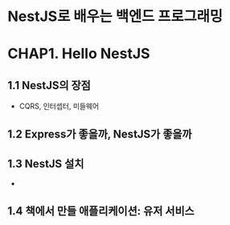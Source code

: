 # NestJS로 배우는 백엔드 프로그래밍

# CHAP1. Hello NestJS
## 1.1 NestJS의 장점
- CQRS, 인터셉터, 미들웨어

## 1.2 Express가 좋을까, NestJS가 좋을까

## 1.3 NestJS 설치
- ``` npm i -g @nestjs/cli 

## 1.4 책에서 만들 애플리케이션: 유저 서비스